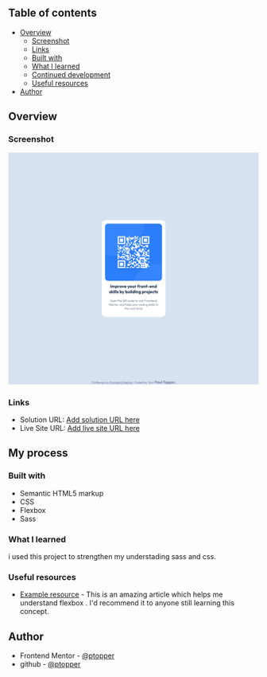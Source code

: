 
## Table of contents

- [Overview](#overview)
  - [Screenshot](#screenshot)
  - [Links](#links)
  - [Built with](#built-with)
  - [What I learned](#what-i-learned)
  - [Continued development](#continued-development)
  - [Useful resources](#useful-resources)
- [Author](#author)




## Overview

### Screenshot

![image of QR code](./screenshot.png)

### Links

- Solution URL: [Add solution URL here](https://your-solution-url.com)
- Live Site URL: [Add live site URL here](https://your-live-site-url.com)

## My process

### Built with

- Semantic HTML5 markup
- CSS 
- Flexbox
- Sass


### What I learned

i used this project to strengthen my understading sass and css.    



### Useful resources


- [Example resource](https://css-tricks.com/snippets/css/a-guide-to-flexbox/) - This is an amazing article which helps me understand flexbox . I'd recommend it to anyone still learning this concept.


## Author


- Frontend Mentor - [@ptopper](https://www.frontendmentor.io/profile/ptopper)
- github - [@ptopper](https://www.github.com/ptopper)

